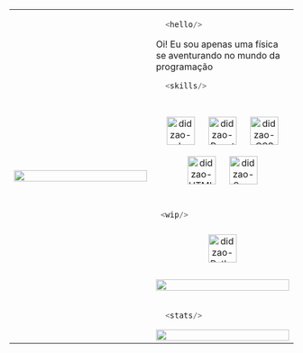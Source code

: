 
<table><tr><td width="50%">

  <img src="https://user-images.githubusercontent.com/51927518/130660128-f915c55b-02b6-48aa-b3b4-33b43b5c76df.png" align="center" height="" width="100%" />

</td><td valign="top" width="50%">


  ```js
    <hello/>
  ```
  Oi! Eu sou apenas uma física se aventurando no mundo da programação



  ```js
    <skills/>
  ```
  <br/>
  <div align="center">  
<!--    <img style="margin: 10px" alt="didzao-Js" height="50" src="https://user-images.githubusercontent.com/51927518/222446792-88e1cad4-1fd3-460a-b4b1-86fd5cd19423.png"> -->
    <img style="margin: 10px" alt="didzao-Js" height="50" src="https://user-images.githubusercontent.com/51927518/222446892-5843ec03-7438-4e4b-ad23-9aec6a437c88.png">
   <img style="margin: 10px"  alt="didzao-React" height="50"  src="https://user-images.githubusercontent.com/51927518/222447099-846923a1-ab53-4da3-94a9-5f3274832246.png">
       <img style="margin: 10px" alt="didzao-CSS" height="50"  src="https://user-images.githubusercontent.com/51927518/222447391-18ceb081-82b1-47ce-8bbf-6e4701ac8596.png">
   <img style="margin: 10px" alt="didzao-HTML" height="50"  src="https://user-images.githubusercontent.com/51927518/222447230-9ac49196-a895-4429-b0ec-7b7d6b9725e4.png">
<!--    <img style="margin: 10px" alt="didzao-Svelte" height="50"  src="https://raw.githubusercontent.com/devicons/devicon/master/icons/svelte/svelte-original.svg"> -->
   <img style="margin: 10px" alt="didzao-Sass" height="50" src="https://user-images.githubusercontent.com/51927518/222447640-dd8a6816-c9e1-4055-bd5b-a492d6c39ff4.png">
  </div>  
  
  <br/>
  
   ```js
    <wip/>
  ```
  <div align="center">
     <img style="margin: 10px" alt="didzao-Python" height="50" src="https://user-images.githubusercontent.com/51927518/222448731-5f7e49e2-2a5a-41db-a5be-e64b5c630d0a.png">
  </div>
  <br/>
  
  <div align="center">
    <img src="https://github-readme-stats.vercel.app/api/top-langs/?username=didzao&theme=radical&layout=compact&langs_count=16" align="center" style="width: 100%" />
<!--     https://icons8.com.br/icon/121464/python -->
  </div>
  
  <br/>


  ```js
    <stats/>
  ```
  <div align="center">
    <img src="https://github-readme-stats.vercel.app/api?username=didzao&theme=radical&show_icons=true&include_all_commits=true&count_private=true" align="center" style="width: 100%" />
  </div>



</td></tr></table>






